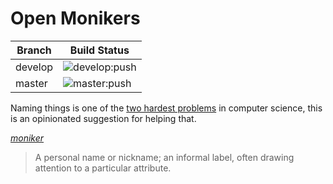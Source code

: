 # Open Monikers

Branch      | Build Status
------------|--------
develop     |![develop:push](https://github.com/kaleho/open-monikers/workflows/develop:push/badge.svg)
master      | ![master:push](https://github.com/kaleho/open-monikers/workflows/master:push/badge.svg)

Naming things is one of the [two hardest problems](https://www.martinfowler.com/bliki/TwoHardThings.html) in computer science, this is an opinionated suggestion for helping that.  

_[moniker](https://en.wiktionary.org/wiki/moniker)_  

> A personal name or nickname; an informal label, often drawing attention to a particular attribute.  

